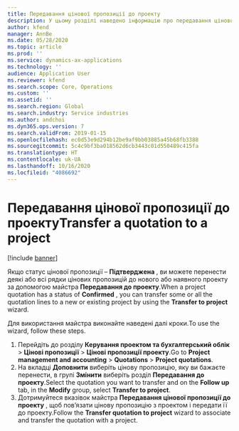 ```yaml
---
title: Передавання цінової пропозиції до проекту
description: У цьому розділі наведено інформацію про передавання цінової пропозиції до нового або наявного проекту.
author: kfend
manager: AnnBe
ms.date: 05/28/2020
ms.topic: article
ms.prod: ''
ms.service: dynamics-ax-applications
ms.technology: ''
audience: Application User
ms.reviewer: kfend
ms.search.scope: Core, Operations
ms.custom: ''
ms.assetid: ''
ms.search.region: Global
ms.search.industry: Service industries
ms.author: andchoi
ms.dyn365.ops.version: 7
ms.search.validFrom: 2019-01-15
ms.openlocfilehash: ec0d53e9d294b12be9af9bb03885a45b68fb3388
ms.sourcegitcommit: 5c4c9bf3ba018562d6cb3443c01d550489c415fa
ms.translationtype: HT
ms.contentlocale: uk-UA
ms.lasthandoff: 10/16/2020
ms.locfileid: "4086692"
---
```

# <a name="transfer-a-quotation-to-a-project"></a><span data-ttu-id="0558f-103">Передавання цінової пропозиції до проекту</span><span class="sxs-lookup"><span data-stu-id="0558f-103">Transfer a quotation to a project</span></span>

[!include [banner](../includes/banner.md)]

<span data-ttu-id="0558f-104">Якщо статус цінової пропозиції – **Підтверджена** , ви можете перенести деякі або всі рядки цінових пропозицій до нового або наявного проекту за допомогою майстра **Передавання до проекту**.</span><span class="sxs-lookup"><span data-stu-id="0558f-104">When a project quotation has a status of **Confirmed** , you can transfer some or all the quotation lines to a new or existing project by using the **Transfer to project** wizard.</span></span> 

<span data-ttu-id="0558f-105">Для використання майстра виконайте наведені далі кроки.</span><span class="sxs-lookup"><span data-stu-id="0558f-105">To use the wizard, follow these steps.</span></span>

1. <span data-ttu-id="0558f-106">Перейдіть до розділу **Керування проектом та бухгалтерський облік** > **Цінові пропозиції** > **Цінові пропозиції проекту**.</span><span class="sxs-lookup"><span data-stu-id="0558f-106">Go to **Project management and accounting** > **Quotations** > **Project quotations**.</span></span>
2. <span data-ttu-id="0558f-107">На вкладці **Доповнити** виберіть цінову пропозицію, яку ви бажаєте перенести, в групі **Змінити** виберіть розділ **Передавання до проекту**.</span><span class="sxs-lookup"><span data-stu-id="0558f-107">Select the quotation you want to transfer and on the **Follow up** tab, in the **Modify** group, select **Transfer to project**.</span></span>
3. <span data-ttu-id="0558f-108">Дотримуйтеся вказівок майстра **Передавання цінової пропозиції до проекту** , щоб пов’язати цінову пропозицію з проектом і передати її до проекту.</span><span class="sxs-lookup"><span data-stu-id="0558f-108">Follow the **Transfer quotation to project** wizard to associate and transfer the quotation with a project.</span></span>
